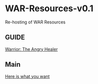 # WAR-Resources-v0.1
Re-hosting of WAR Resources

## GUIDE
[Warrior: The Angry Healer](http://bit.ly/XIV50WAR)

## Main
[Here is what you want](https://github.com/Moxfi/WAR-Resources-v0.1/blob/main/war_resources.md)
